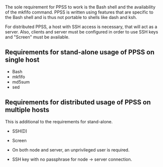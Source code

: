 The sole requirement for PPSS to work is the Bash shell and the availability of the mkfifo command. PPSS is written using features that are specific to the Bash shell and is thus not portable to shells like dash and ksh.

For distributed PPSS, a host with SSH access is necessary, that will act as a server. Also, clients and server must be configured in order to use SSH keys and "Screen" must be available.

## Requirements for stand-alone usage of PPSS on single host ##

  * Bash
  * mkfifo
  * md5sum
  * sed

## Requirements for distributed usage of PPSS on multiple hosts ##

This is additional to the requirements for stand-alone.

  * SSH(D)
  * Screen

  * On both node and server, an unprivileged user is required.
  * SSH key with no passphrase for node -> server connection.